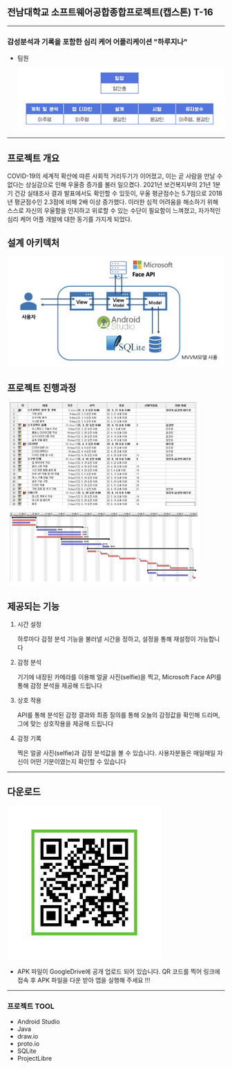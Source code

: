 ## 전남대학교 소프트웨어공합종합프로젝트(캡스톤) T-16

-----------------------

### 감성분석과 기록을 포함한 심리 케어 어플리케이션 "하루지나"

- 팀원

  ![team](./img/team.png)

-----------------------

## 프로젝트 개요

COVID-19의 세계적 확산에 따른 사회적 거리두기가 이어졌고, 이는 곧 사람을 만날 수 없다는 상실감으로 인해 우울증 증가를 불러 일으켰다. 2021년 보건복지부의 21년 1분기 건강 실태조사 결과 발표에서도 확인할 수 있듯이, 우울 평균점수는 5.7점으로 2018년 평균점수인 2.3점에 비해 2배 이상 증가했다. 이러한 심적 어려움을 해소하기 위해 스스로 자신의 우울함을 인지하고 위로할 수 있는 수단이 필요함이 느껴졌고, 자가적인 심리 케어 어플 개발에 대한 동기를 가지게 되었다.

## 설계 아키텍처

![architecture](./img/architecture.png)

## 프로젝트 진행과정
![process](./img/process.png)



## 제공되는 기능

1. 시간 설정

   하루마다 감정 분석 기능을 불러낼 시간을 정하고, 설정을 통해 재설정이 가능합니다

2. 감정 분석

   기기에 내장된 카메라를 이용해 얼굴 사진(selfie)을 찍고, Microsoft Face API를 통해 감정 분석을 제공해 드립니다

3. 상호 작용

   API를 통해 분석된 감정 결과와 최종 질의를 통해 오늘의 감정값을 확인해 드리며, 그에 맞는 상호작용을 제공해 드립니다

4. 감정 기록

   찍은 얼굴 사진(selfie)과 감정 분석값을 볼 수 있습니다. 사용자분들은 매일매일 자신이 어떤 기분이였는지 확인할 수 있습니다

-----------------------
## 다운로드
![download](./img/QRCodeImg.jpg)
- APK 파일이 GoogleDrive에 공개 업로드 되어 있습니다. QR 코드를 찍어 링크에 접속 후 APK 파일을 다운 받아 앱을 실행해 주세요 !!!
-----------------------
### 프로젝트 TOOL

- Android Studio
- Java
- draw.io
- proto.io
- SQLite
- ProjectLibre
